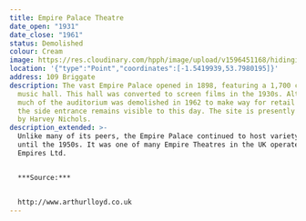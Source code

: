 ```yaml
---
title: Empire Palace Theatre
date_open: "1931"
date_close: "1961"
status: Demolished
colour: Cream
image: https://res.cloudinary.com/hpph/image/upload/v1596451168/hidinginplainsight/empirepalacetheatre.svg
location: '{"type":"Point","coordinates":[-1.5419939,53.7980195]}'
address: 109 Briggate
description: The vast Empire Palace opened in 1898, featuring a 1,700 capacity
  music hall. This hall was converted to screen films in the 1930s. Although
  much of the auditorium was demolished in 1962 to make way for retail space,
  the side entrance remains visible to this day. The site is presently occupied
  by Harvey Nichols.
description_extended: >-
  Unlike many of its peers, the Empire Palace continued to host variety acts
  until the 1950s. It was one of many Empire Theatres in the UK operated by Moss
  Empires Ltd.


  ***Source:***


  http://www.arthurlloyd.co.uk
---
```

